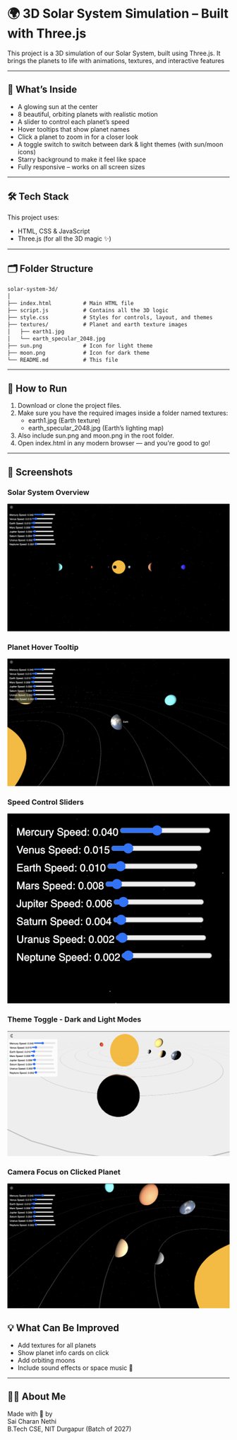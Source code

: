 # 🌍 3D Solar System Simulation – Built with Three.js

This project is a 3D simulation of our Solar System, built using Three.js. It brings the planets to life with animations, textures, and interactive features  

---

## 🌟 What’s Inside

- A glowing sun at the center
- 8 beautiful, orbiting planets with realistic motion
- A slider to control each planet’s speed
- Hover tooltips that show planet names
- Click a planet to zoom in for a closer look
- A toggle switch to switch between dark & light themes (with sun/moon icons)
- Starry background to make it feel like space
- Fully responsive – works on all screen sizes

---

## 🛠️ Tech Stack

This project uses:

- HTML, CSS & JavaScript
- Three.js (for all the 3D magic ✨)

---

## 🗂️ Folder Structure

```
solar-system-3d/
│
├── index.html          # Main HTML file
├── script.js           # Contains all the 3D logic
├── style.css           # Styles for controls, layout, and themes
├── textures/           # Planet and earth texture images
│   ├── earth1.jpg
│   └── earth_specular_2048.jpg
├── sun.png             # Icon for light theme
├── moon.png            # Icon for dark theme
└── README.md           # This file
```

---

## 🧪 How to Run

1. Download or clone the project files.
2. Make sure you have the required images inside a folder named textures:
   - earth1.jpg (Earth texture)
   - earth_specular_2048.jpg (Earth’s lighting map)
3. Also include sun.png and moon.png in the root folder.
4. Open index.html in any modern browser — and you're good to go!

---
## 🌌 Screenshots

### Solar System Overview
![Solar System](./screenshots/solar_system.png)

### Planet Hover Tooltip
![Tooltip](./screenshots/hover_tooltip.png)

### Speed Control Sliders
![Speed Sliders](./screenshots/speed_control.png)

### Theme Toggle - Dark and Light Modes
![Theme Toggle](./screenshots/light_theme.png)

### Camera Focus on Clicked Planet
![Planet Focus](./screenshots/planet_focus.png)


## 💡 What Can Be Improved

- Add textures for all planets
- Show planet info cards on click
- Add orbiting moons
- Include sound effects or space music 🌌

---

## 👨‍💻 About Me

Made with 💙 by  
Sai Charan Nethi  
B.Tech CSE, NIT Durgapur (Batch of 2027)
